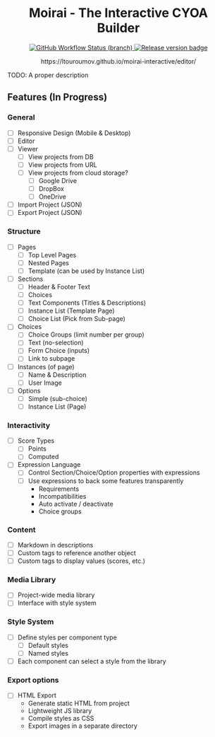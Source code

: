 <h1 align="center">Moirai - The Interactive CYOA Builder</h1>

<p align="center">
<a href="https://github.com/ltouroumov/moirai-interactive/actions/workflows/editor-deployment.yml">
  <img alt="GitHub Workflow Status (branch)" src="https://img.shields.io/github/workflow/status/ltouroumov/moirai-interactive/editor-deployment/main?label=Editor%20Deployment&logo=github">
</a>

<a href="https://github.com/ltouroumov/moirai-interactive/releases">
    <img src="https://img.shields.io/github/v/release/ltouroumov/moirai-interactive.svg?logo=github&style=flat&label=Release" alt="Release version badge">
</a>
</p>

<p align="center">https://ltouroumov.github.io/moirai-interactive/editor/</p>

TODO: A proper description

## Features (In Progress)

### General

* [ ] Responsive Design (Mobile & Desktop)
* [ ] Editor
* [ ] Viewer
  * [ ] View projects from DB
  * [ ] View projects from URL
  * [ ] View projects from cloud storage?
    * [ ] Google Drive
    * [ ] DropBox
    * [ ] OneDrive
* [ ] Import Project (JSON)
* [ ] Export Project (JSON)

### Structure

* [ ] Pages
  * [ ] Top Level Pages
  * [ ] Nested Pages
  * [ ] Template (can be used by Instance List)
* [ ] Sections
  * [ ] Header & Footer Text
  * [ ] Choices
  * [ ] Text Components (Titles & Descriptions)
  * [ ] Instance List (Template Page)
  * [ ] Choice List (Pick from Sub-page)
* [ ] Choices
  * [ ] Choice Groups (limit number per group)
  * [ ] Text (no-selection)
  * [ ] Form Choice (inputs)
  * [ ] Link to subpage
* [ ] Instances (of page)
  * [ ] Name & Description
  * [ ] User Image
* [ ] Options
  * [ ] Simple (sub-choice)
  * [ ] Instance List (Page)

### Interactivity

* [ ] Score Types
  * [ ] Points
  * [ ] Computed
* [ ] Expression Language
  * [ ] Control Section/Choice/Option properties with expressions
  * [ ] Use expressions to back some features transparently
    * Requirements
    * Incompatibilities
    * Auto activate / deactivate
    * Choice groups

### Content

* [ ] Markdown in descriptions
* [ ] Custom tags to reference another object
* [ ] Custom tags to display values (scores, etc.)

### Media Library

* [ ] Project-wide media library
* [ ] Interface with style system

### Style System

* [ ] Define styles per component type
  * [ ] Default styles
  * [ ] Named styles
* [ ] Each component can select a style from the library 

### Export options

* [ ] HTML Export
  * Generate static HTML from project
  * Lightweight JS library
  * Compile styles as CSS
  * Export images in a separate directory
